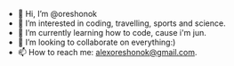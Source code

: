 - 👋 Hi, I’m @oreshonok
- 👀 I’m interested in coding, travelling, sports and science.
- 🌱 I’m currently learning how to code, cause i'm jun.
- 💞️ I’m looking to collaborate on everything:)
- 📫 How to reach me: alexoreshonok@gmail.com.

<!---
oreshonok/oreshonok is a ✨ special ✨ repository because its `README.md` (this file) appears on your GitHub profile.
You can click the Preview link to take a look at your changes.
--->
